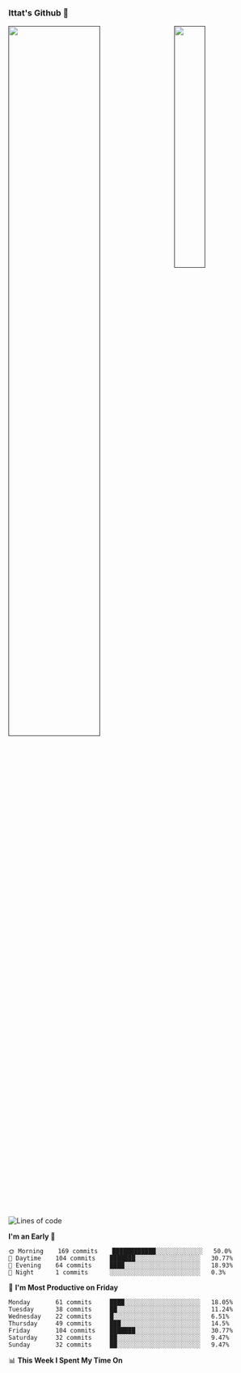 ### Ittat's Github 👋

<a href="">
  <img align="center" src="https://github-readme-stats.vercel.app/api?username=ittat&hide_border=true&show_icons=true&count_private=true&theme=graywhite"  width="60%"/>
</a>

<a href="">
  <img align="right" src="https://github-readme-stats.vercel.app/api/top-langs/?username=ittat&hide_border=true&theme=graywhite"  width="35%" />
</a>


<!--START_SECTION:waka-->
![Lines of code](https://img.shields.io/badge/From%20Hello%20World%20I%27ve%20Written-142145%20lines%20of%20code-blue)

**I'm an Early 🐤** 

```text
🌞 Morning    169 commits    ████████████░░░░░░░░░░░░░   50.0% 
🌆 Daytime    104 commits    ███████░░░░░░░░░░░░░░░░░░   30.77% 
🌃 Evening    64 commits     ████░░░░░░░░░░░░░░░░░░░░░   18.93% 
🌙 Night      1 commits      ░░░░░░░░░░░░░░░░░░░░░░░░░   0.3%

```
📅 **I'm Most Productive on Friday** 

```text
Monday       61 commits     ████░░░░░░░░░░░░░░░░░░░░░   18.05% 
Tuesday      38 commits     ██░░░░░░░░░░░░░░░░░░░░░░░   11.24% 
Wednesday    22 commits     █░░░░░░░░░░░░░░░░░░░░░░░░   6.51% 
Thursday     49 commits     ███░░░░░░░░░░░░░░░░░░░░░░   14.5% 
Friday       104 commits    ███████░░░░░░░░░░░░░░░░░░   30.77% 
Saturday     32 commits     ██░░░░░░░░░░░░░░░░░░░░░░░   9.47% 
Sunday       32 commits     ██░░░░░░░░░░░░░░░░░░░░░░░   9.47%

```


📊 **This Week I Spent My Time On** 

```text
```


<!--END_SECTION:waka-->



<!--
**ittat/ittat** is a ✨ _special_ ✨ repository because its `README.md` (this file) appears on your GitHub profile.

Here are some ideas to get you started:

- 🔭 I’m currently working on ...
- 🌱 I’m currently learning ...
- 👯 I’m looking to collaborate on ...
- 🤔 I’m looking for help with ...
- 💬 Ask me about ...
- 📫 How to reach me: ...
- 😄 Pronouns: ...
- ⚡ Fun fact: ...

    technologies: {
        mobileApp: ["Android App"],
        frontEnd: {
            js: ["Vue", "Nuxt"],
            css: ["materialize", "vuetify", "bootstrap"]
        },
        backEnd: {
            js: ["node", "express", "SuiteScript"],
            python: ["flask"]
        },
        devOps: ["AWS", "Docker🐳", "Route53", "Nginx"],
        databases: ["mongo", "MySql", "sqlite"],
        misc: ["Firebase", "Socket.IO", "selenium", "open-cv", "php", "SuiteApp"]
    },
-->
